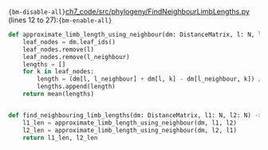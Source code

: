 `{bm-disable-all}`[ch7_code/src/phylogeny/FindNeighbourLimbLengths.py](ch7_code/src/phylogeny/FindNeighbourLimbLengths.py) (lines 12 to 27):`{bm-enable-all}`

```python
def approximate_limb_length_using_neighbour(dm: DistanceMatrix, l: N, l_neighbour: N) -> float:
    leaf_nodes = dm.leaf_ids()
    leaf_nodes.remove(l)
    leaf_nodes.remove(l_neighbour)
    lengths = []
    for k in leaf_nodes:
        length = (dm[l, l_neighbour] + dm[l, k] - dm[l_neighbour, k]) / 2
        lengths.append(length)
    return mean(lengths)


def find_neighbouring_limb_lengths(dm: DistanceMatrix, l1: N, l2: N) -> tuple[float, float]:
    l1_len = approximate_limb_length_using_neighbour(dm, l1, l2)
    l2_len = approximate_limb_length_using_neighbour(dm, l2, l1)
    return l1_len, l2_len
```